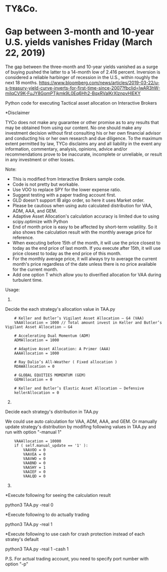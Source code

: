 # TY&Co.

# Gap between 3-month and 10-year U.S. yields vanishes Friday (March 22, 2019)
The gap between the three-month and 10-year yields vanished as a surge of buying pushed the latter to a 14-month low of 2.416 percent. Inversion is considered a reliable harbinger of recession in the U.S., within roughly the next 18 months.
https://www.bloomberg.com/news/articles/2019-03-22/u-s-treasury-yield-curve-inverts-for-first-time-since-2007?fbclid=IwAR3hW-milqCV9K-FuJY8GomPTjkmk9L0Eq6Hh2-BqxRValKrXlznpvHlEKY

Python code for executing Tactical asset allocation on Interactive Brokers

*Disclaimer

TYCo does not make any guarantee or other promise as to any results that may be obtained from using our content. No one should make any investment decision without first consulting his or her own financial advisor and conducting his or her own research and due diligence. To the maximum extent permitted by law, TYCo disclaims any and all liability in the event any information, commentary, analysis, opinions, advice and/or recommendations prove to be inaccurate, incomplete or unreliable, or result in any investment or other losses.


Note:

* This is modified from Interactive Brokers sample code.
* Code is not pretty but workable.
* Use VOO to replace SPY for the lower expense ratio.
* Suggest testing with a paper trading account first.
* GLD doesn't support IB algo order, so here it uses Market order.
* Please be cautious when using auto calculated distribution for VAA, ADM, AAA, and GEM.
* Adaptive Asset Allocation's calculation accuracy is limited due to using scipy.optimize with Python 
* End of month price is easy to be affected by short-term volatility. So it also shows the calculation result with the monthly average price for reference.
* When executing before 15th of the month, it will use the price closest to today as the end price of last month. 
  If you execute after 15th, it will use price closest to today as the end price of this month. 
* For the monthly average price, it will always try to average the current month's price regardless of the date unless there is no price available for the current month.  
* Add one option T which allow you to diverified allocation for VAA during turbulent time. 

Usage:

1.
Decide the each strategy's allocation value in TAA.py 

        # Keller and Butler’s Vigilant Asset Allocation – G4 (VAA)
        VAAAllocation = 1000 // Total amount invest in Keller and Butler’s Vigilant Asset Allocation – G4
        
        # Accelerating Dual Momentum (ADM)
        ADMAllocation = 1000

        # Adaptive Asset Allocation: A Primer (AAA)
        AAAAllocation = 1000

        # Ray Dalio’s All-Weather ( Fixed allocation )
        RDAWAllocation = 0

        # GLOBAL EQUITIES MOMENTUM (GEM)
        GEMAllocation = 0
        
        # Keller and Butler’s Elastic Asset Allocation – Defensive
        kellerAllocation = 0   


2.
Decide each strategy's distribution in TAA.py 

We could use auto calculation for VAA, ADM, AAA, and GEM.
Or manually update strategy's distribution by modifing following values in TAA.py and run with option "-manual 1"


        VAAAllocation = 10000
        if ( self.manual_update == '1' ):
            VAAVOO = 0
            VAAVEA = 0
            VAAVWO = 0
            VAABND = 0
            VAASHY = 1
            VAAIEF = 0
            VAALQD = 0




3. 
*Execute following for seeing the calculation result

python3 TAA.py -real 0

*Execute following to do actually trading

python3 TAA.py -real 1

*Execute following to use cash for crash protection instead of each stratey's default

python3 TAA.py -real 1 -cash 1 


P.S.
For actual trading account, you need to specify port number with option "-p"


